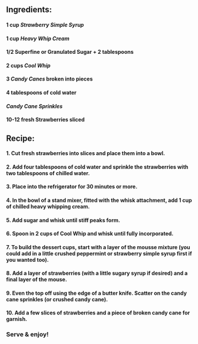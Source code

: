 ## **Ingredients:**

#### 1 cup *Strawberry Simple Syrup*

#### 1 cup *Heavy Whip Cream*

#### 1/2 Superfine or Granulated Sugar + 2 tablespoons

#### 2 cups *Cool Whip*

#### 3 *Candy Canes* broken into pieces

#### 4 tablespoons of cold water

#### *Candy Cane Sprinkles*

#### 10-12 fresh Strawberries sliced

## **Recipe:**

#### 1. Cut fresh strawberries into slices and place them into a bowl. 

#### 2. Add four tablespoons of cold water and sprinkle the strawberries with two tablespoons of chilled water. 

#### 3. Place into the refrigerator for 30 minutes or more.

#### 4. In the bowl of a stand mixer, fitted with the whisk attachment, add 1 cup of chilled heavy whipping cream. 

#### 5. Add sugar and whisk until stiff peaks form.

#### 6. Spoon in 2 cups of Cool Whip and whisk until fully incorporated.

#### 7. To build the dessert cups, start with a layer of the mousse mixture (you could add in a little crushed peppermint or strawberry simple syrup first if you wanted too). 

#### 8. Add a layer of strawberries (with a little sugary syrup if desired) and a final layer of the mouse.

#### 9. Even the top off using the edge of a butter knife. Scatter on the candy cane sprinkles (or crushed candy cane).

#### 10. Add a few slices of strawberries and a piece of broken candy cane for garnish.

### Serve & enjoy!